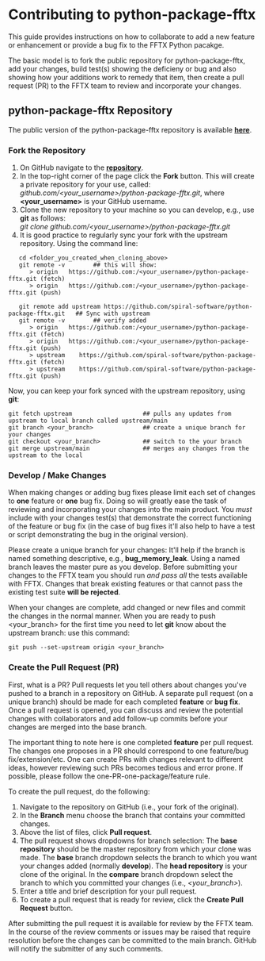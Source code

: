Contributing to python-package-fftx
===================================

This guide provides instructions on how to collaborate to add a new feature or enhancement or provide a bug fix to the FFTX Python pacakge.

The basic model is to fork the public repository for python-package-fftx, add your changes, build test(s) showing the deficieny or bug and also showing how your additions work to remedy that item, then create a pull request (PR) to the FFTX team to review and incorporate your changes.

## python-package-fftx Repository

The public version of the python-package-fftx repository is available [**here**](https://github.com/spiral-software/python-package-fftx.git).

### Fork the Repository

1.  On GitHub navigate to the [**repository**](https://github.com/spiral-software/python-package-fftx.git).
2.  In the top-right corner of the page click the **Fork** button.  This will create a private repository for your use, called: <br>*github.com/\<your_username\>/python-package-fftx.git*, where **\<your_username\>** is your GitHub username.
3.  Clone the new repository to your machine so you can develop, e.g., use **git** as follows: <br>*git clone github.com/\<your_username\>/python-package-fftx.git*
4.  It is good practice to regularly sync your fork with the upstream repository.  Using the command line:
```shell
   cd <folder_you_created_when_cloning_above>
   git remote -v		## this will show:
      > origin   https://github.com:/<your_username>/python-package-fftx.git (fetch)
      > origin   https://github.com:/<your_username>/python-package-fftx.git (push)
      
   git remote add upstream https://github.com/spiral-software/python-package-fftx.git	## Sync with upstream
   git remote -v		## verify added
      > origin   https://github.com:/<your_username>/python-package-fftx.git (fetch)
      > origin   https://github.com:/<your_username>/python-package-fftx.git (push)
      > upstream	https://github.com/spiral-software/python-package-fftx.git (fetch)
      > upstream	https://github.com/spiral-software/python-package-fftx.git (push)
```

Now, you can keep your fork synced with the upstream repository, using **git**:
```shell
git fetch upstream                    ## pulls any updates from upstream to local branch called upstream/main
git branch <your_branch>              ## create a unique branch for your changes
git checkout <your_branch>            ## switch to the your branch 
git merge upstream/main               ## merges any changes from the upstream to the local
```

### Develop / Make Changes

When making changes or adding bug fixes please limit each set of changes to **one** feature or **one** bug fix.  Doing so will greatly ease the task of reviewing and incorporating your changes into the main product.  You *must* include with your changes test(s) that demonstrate the correct functioning of the feature or bug fix (in the case of bug fixes it'll also help to have a test or script demonstrating the bug in the original version).

Please create a unique branch for your changes:  It'll help if the branch is named something descriptive, e.g., **bug_memory_leak**.  Using a named branch leaves the master pure as you develop.  Before submitting your changes to the FFTX team you should run *and pass all* the tests available with FFTX.  Changes that break existing features or that cannot pass the existing test suite **will be rejected**.

When your changes are complete, add changed or new files and commit the changes in the normal manner.  When you are ready to push <your_branch> for the first time you need to let **git** know about the upstream branch: use this command:
```
git push --set-upstream origin <your_branch>
```

### Create the Pull Request (PR)

First, what is a PR?  Pull requests let you tell others about changes you've pushed to a branch in a repository on GitHub.  A separate pull request (on a unique branch) should be made for each completed **feature** or **bug fix**.  Once a pull request is opened, you can discuss and review the potential changes with collaborators and add follow-up commits before your changes are merged into the base branch.

The important thing to note here is one completed **feature** per pull request.  The changes one proposes in a PR should correspond to one feature/bug fix/extension/etc.  One can create PRs with changes relevant to different ideas, however reviewing such PRs becomes tedious and error prone.  If possible, please follow the one-PR-one-package/feature rule.

To create the pull request, do the following:

1.  Navigate to the repository on GitHub (i.e., your fork of the original).
2.  In the **Branch** menu choose the branch that contains your committed changes.
3.  Above the list of files, click **Pull request**.
4.  The pull request shows dropdowns for branch selection: The **base repository** should be the master repository from which your clone was made.  The **base** branch dropdown selects the branch to which you want your changes added (normally **develop**).  The **head repository** is your clone of the original.  In the **compare** branch dropdown select the branch to which you committed your changes (i.e., *\<your_branch\>*).
5.  Enter a title and brief description for your pull request.
6.  To create a pull request that is ready for review, click the **Create Pull Request** button.

After submitting the pull request it is available for review by the FFTX team.  In the course of the review comments or issues may be raised that require resolution before the changes can be committed to the main branch.  GitHub will notify the submitter of any such comments.
